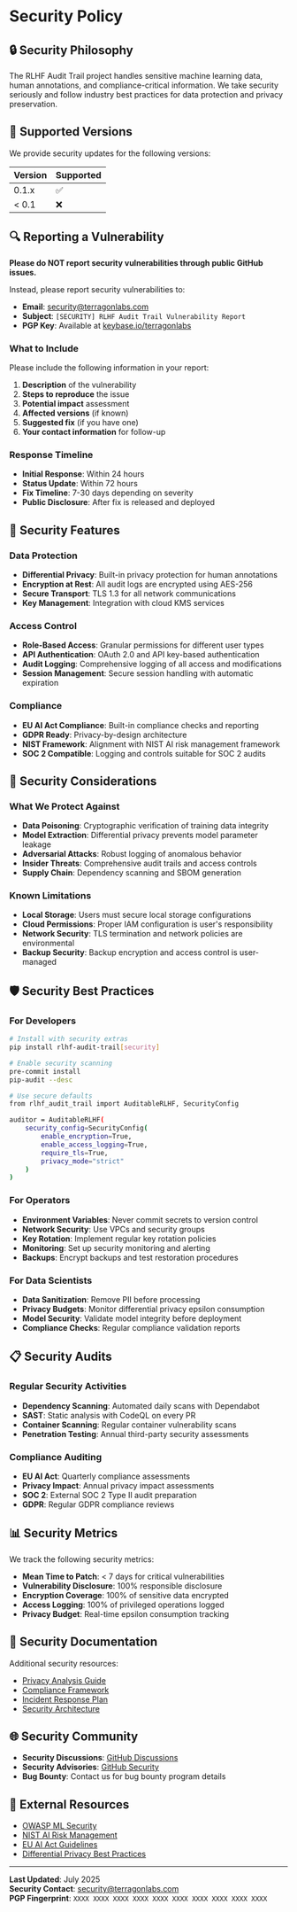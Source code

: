 # Security Policy

## 🔒 Security Philosophy

The RLHF Audit Trail project handles sensitive machine learning data, human annotations, and compliance-critical information. We take security seriously and follow industry best practices for data protection and privacy preservation.

## 🚨 Supported Versions

We provide security updates for the following versions:

| Version | Supported          |
| ------- | ------------------ |
| 0.1.x   | ✅ |
| < 0.1   | ❌ |

## 🔍 Reporting a Vulnerability

**Please do NOT report security vulnerabilities through public GitHub issues.**

Instead, please report security vulnerabilities to:

- **Email**: security@terragonlabs.com
- **Subject**: `[SECURITY] RLHF Audit Trail Vulnerability Report`
- **PGP Key**: Available at [keybase.io/terragonlabs](https://keybase.io/terragonlabs)

### What to Include

Please include the following information in your report:

1. **Description** of the vulnerability
2. **Steps to reproduce** the issue
3. **Potential impact** assessment
4. **Affected versions** (if known)
5. **Suggested fix** (if you have one)
6. **Your contact information** for follow-up

### Response Timeline

- **Initial Response**: Within 24 hours
- **Status Update**: Within 72 hours
- **Fix Timeline**: 7-30 days depending on severity
- **Public Disclosure**: After fix is released and deployed

## 🔐 Security Features

### Data Protection
- **Differential Privacy**: Built-in privacy protection for human annotations
- **Encryption at Rest**: All audit logs are encrypted using AES-256
- **Secure Transport**: TLS 1.3 for all network communications
- **Key Management**: Integration with cloud KMS services

### Access Control
- **Role-Based Access**: Granular permissions for different user types
- **API Authentication**: OAuth 2.0 and API key-based authentication
- **Audit Logging**: Comprehensive logging of all access and modifications
- **Session Management**: Secure session handling with automatic expiration

### Compliance
- **EU AI Act Compliance**: Built-in compliance checks and reporting
- **GDPR Ready**: Privacy-by-design architecture
- **NIST Framework**: Alignment with NIST AI risk management framework
- **SOC 2 Compatible**: Logging and controls suitable for SOC 2 audits

## 🚫 Security Considerations

### What We Protect Against
- **Data Poisoning**: Cryptographic verification of training data integrity
- **Model Extraction**: Differential privacy prevents model parameter leakage
- **Adversarial Attacks**: Robust logging of anomalous behavior
- **Insider Threats**: Comprehensive audit trails and access controls
- **Supply Chain**: Dependency scanning and SBOM generation

### Known Limitations
- **Local Storage**: Users must secure local storage configurations
- **Cloud Permissions**: Proper IAM configuration is user's responsibility
- **Network Security**: TLS termination and network policies are environmental
- **Backup Security**: Backup encryption and access control is user-managed

## 🛡️ Security Best Practices

### For Developers
```bash
# Install with security extras
pip install rlhf-audit-trail[security]

# Enable security scanning
pre-commit install
pip-audit --desc

# Use secure defaults
from rlhf_audit_trail import AuditableRLHF, SecurityConfig

auditor = AuditableRLHF(
    security_config=SecurityConfig(
        enable_encryption=True,
        enable_access_logging=True,
        require_tls=True,
        privacy_mode="strict"
    )
)
```

### For Operators
- **Environment Variables**: Never commit secrets to version control
- **Network Security**: Use VPCs and security groups
- **Key Rotation**: Implement regular key rotation policies
- **Monitoring**: Set up security monitoring and alerting
- **Backups**: Encrypt backups and test restoration procedures

### For Data Scientists
- **Data Sanitization**: Remove PII before processing
- **Privacy Budgets**: Monitor differential privacy epsilon consumption
- **Model Security**: Validate model integrity before deployment
- **Compliance Checks**: Regular compliance validation reports

## 📋 Security Audits

### Regular Security Activities
- **Dependency Scanning**: Automated daily scans with Dependabot
- **SAST**: Static analysis with CodeQL on every PR
- **Container Scanning**: Regular container vulnerability scans
- **Penetration Testing**: Annual third-party security assessments

### Compliance Auditing
- **EU AI Act**: Quarterly compliance assessments
- **Privacy Impact**: Annual privacy impact assessments
- **SOC 2**: External SOC 2 Type II audit preparation
- **GDPR**: Regular GDPR compliance reviews

## 📊 Security Metrics

We track the following security metrics:

- **Mean Time to Patch**: < 7 days for critical vulnerabilities
- **Vulnerability Disclosure**: 100% responsible disclosure
- **Encryption Coverage**: 100% of sensitive data encrypted
- **Access Logging**: 100% of privileged operations logged
- **Privacy Budget**: Real-time epsilon consumption tracking

## 📄 Security Documentation

Additional security resources:

- [Privacy Analysis Guide](docs/privacy_analysis.md)
- [Compliance Framework](docs/compliance_framework.md)
- [Incident Response Plan](docs/incident_response.md)
- [Security Architecture](docs/security_architecture.md)

## 🌐 Security Community

- **Security Discussions**: [GitHub Discussions](https://github.com/terragonlabs/rlhf-audit-trail/discussions)
- **Security Advisories**: [GitHub Security](https://github.com/terragonlabs/rlhf-audit-trail/security)
- **Bug Bounty**: Contact us for bug bounty program details

## 🔗 External Resources

- [OWASP ML Security](https://owasp.org/www-project-machine-learning-security-top-10/)
- [NIST AI Risk Management](https://www.nist.gov/itl/ai-risk-management-framework)
- [EU AI Act Guidelines](https://digital-strategy.ec.europa.eu/en/policies/regulatory-framework-ai)
- [Differential Privacy Best Practices](https://differentialprivacy.org/)

---

**Last Updated**: July 2025  
**Security Contact**: security@terragonlabs.com  
**PGP Fingerprint**: `XXXX XXXX XXXX XXXX XXXX XXXX XXXX XXXX XXXX XXXX`
